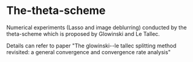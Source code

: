 # The-theta-scheme
Numerical experiments (Lasso and image deblurring) conducted by the theta-scheme which is proposed by Glowinski and Le Tallec.

Details can refer to paper "The glowinski--le tallec splitting method revisited: a general convergence and convergence rate analysis"
